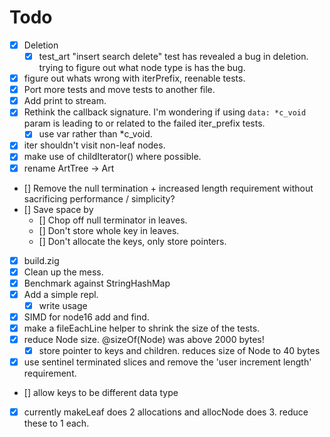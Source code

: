 # Todo
- [x] Deletion
  - [x] test_art "insert search delete" test has revealed a bug in deletion. trying to figure out what node type is has the bug.
- [x] figure out whats wrong with iterPrefix, reenable tests.
- [x] Port more tests and move tests to another file. 
- [x] Add print to stream.
- [x] Rethink the callback signature.  I'm wondering if using `data: *c_void` param is leading to or related to the failed iter_prefix tests. 
  - [x] use var rather than *c_void.
- [x] iter shouldn't visit non-leaf nodes.
- [x] make use of childIterator() where possible.
- [x] rename ArtTree -> Art
- [] Remove the null termination + increased length requirement without sacrificing performance / simplicity?
- [] Save space by
  - [] Chop off null terminator in leaves.
  - [] Don't store whole key in leaves. 
  - [] Don't allocate the keys, only store pointers.
- [x] build.zig
- [x] Clean up the mess. 
- [x] Benchmark against StringHashMap
- [x] Add a simple repl.
  - [x] write usage
- [x] SIMD for node16 add and find.
- [x] make a fileEachLine helper to shrink the size of the tests.
- [x] reduce Node size.  @sizeOf(Node) was above 2000 bytes!
  - [x] store pointer to keys and children. reduces size of Node to 40 bytes
- [x] use sentinel terminated slices and remove the 'user increment length' requirement. 
- [] allow keys to be different data type
- [x] currently makeLeaf does 2 allocations and allocNode does 3. reduce these to 1 each. 